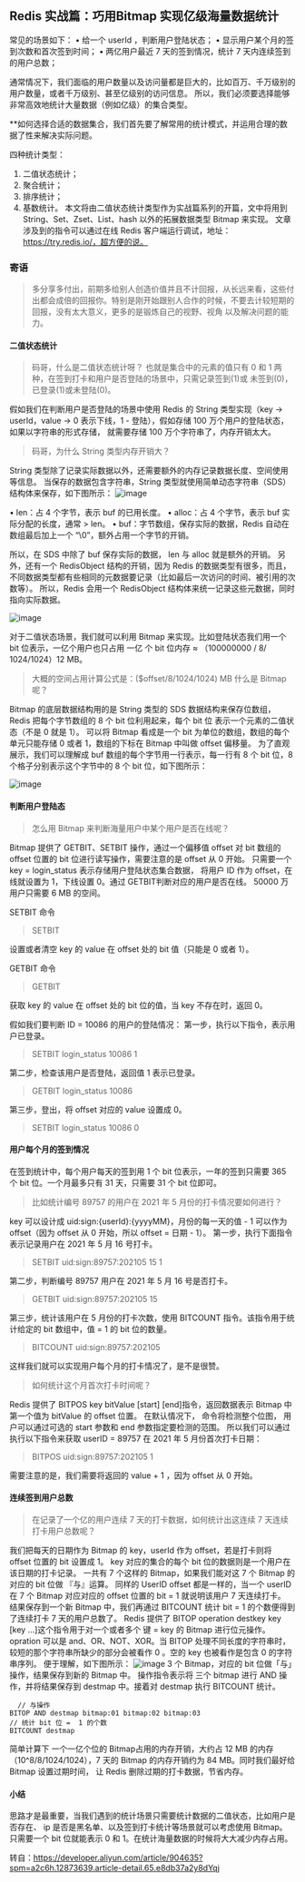 ## Redis 实战篇：巧用Bitmap 实现亿级海量数据统计
常见的场景如下：
• 给一个 userId ，判断用户登陆状态；
• 显示用户某个月的签到次数和首次签到时间；
• 两亿用户最近 7 天的签到情况，统计 7 天内连续签到的用户总数；

通常情况下，我们面临的用户数量以及访问量都是巨大的，比如百万、千万级别的用户数量，或者千万级别、甚至亿级别的访问信息。
所以，我们必须要选择能够非常高效地统计大量数据（例如亿级）的集合类型。

**如何选择合适的数据集合，我们首先要了解常用的统计模式，并运用合理的数据了性来解决实际问题。

四种统计类型：
1. 二值状态统计；
2. 聚合统计；
3. 排序统计；
4. 基数统计。
本文将由二值状态统计类型作为实战篇系列的开篇，文中将用到 String、Set、Zset、List、hash 以外的拓展数据类型 Bitmap 来实现。
文章涉及到的指令可以通过在线 Redis 客户端运行调试，地址：https://try.redis.io/，超方便的说。

### 寄语
>多分享多付出，前期多给别人创造价值并且不计回报，从长远来看，这些付出都会成倍的回报你。特别是刚开始跟别人合作的时候，不要去计较短期的回报，没有太大意义，更多的是锻炼自己的视野、视角
>以及解决问题的能力。

#### 二值状态统计
> 码哥，什么是二值状态统计呀？
也就是集合中的元素的值只有 0 和 1 两种，在签到打卡和用户是否登陆的场景中，只需记录签到(1)或 未签到(0)，已登录(1)或未登陆(0)。

假如我们在判断用户是否登陆的场景中使用 Redis 的 String 类型实现（key -> userId，value -> 0 表示下线，1 - 登陆），假如存储 100 万个用户的登陆状态，如果以字符串的形式存储，
就需要存储 100 万个字符串了，内存开销太大。
> 码哥，为什么 String 类型内存开销大？

String 类型除了记录实际数据以外，还需要额外的内存记录数据长度、空间使用等信息。
当保存的数据包含字符串，String 类型就使用简单动态字符串（SDS）结构体来保存，如下图所示：
![image](https://user-images.githubusercontent.com/6757408/182746340-f8281288-103e-41dc-9864-19922ad968db.png)

• len：占 4 个字节，表示 buf 的已用长度。
• alloc：占 4 个字节，表示 buf 实际分配的长度，通常 > len。
• buf：字节数组，保存实际的数据，Redis 自动在数组最后加上一个 “\0”，额外占用一个字节的开销。

所以，在 SDS 中除了 buf 保存实际的数据， len 与 alloc 就是额外的开销。
另外，还有一个 RedisObject 结构的开销，因为 Redis 的数据类型有很多，而且，不同数据类型都有些相同的元数据要记录（比如最后一次访问的时间、被引用的次数等）。
所以，Redis 会用一个 RedisObject 结构体来统一记录这些元数据，同时指向实际数据。

![image](https://user-images.githubusercontent.com/6757408/182746417-fbd09647-0d71-43c1-b0af-4aa4561a1be1.png)

对于二值状态场景，我们就可以利用 Bitmap 来实现。比如登陆状态我们用一个 bit 位表示，一亿个用户也只占用 一亿 个 bit 位内存 ≈ （100000000 / 8/ 1024/1024）12 MB。
> 大概的空间占用计算公式是：($offset/8/1024/1024) MB
> 什么是 Bitmap 呢？

Bitmap 的底层数据结构用的是 String 类型的 SDS 数据结构来保存位数组，Redis 把每个字节数组的 8 个 bit 位利用起来，每个 bit 位 表示一个元素的二值状态（不是 0 就是 1）。
可以将 Bitmap 看成是一个 bit 为单位的数组，数组的每个单元只能存储 0 或者 1，数组的下标在 Bitmap 中叫做 offset 偏移量。
为了直观展示，我们可以理解成 buf 数组的每个字节用一行表示，每一行有 8 个 bit 位，8 个格子分别表示这个字节中的 8 个 bit 位，如下图所示：

![image](https://user-images.githubusercontent.com/6757408/182746544-946be84a-2ace-4c5a-aabb-29ade85a8a2d.png)
#### 判断用户登陆态
> 怎么用 Bitmap 来判断海量用户中某个用户是否在线呢？

Bitmap 提供了 GETBIT、SETBIT 操作，通过一个偏移值 offset 对 bit 数组的 offset 位置的 bit 位进行读写操作，需要注意的是 offset 从 0 开始。
只需要一个 key = login_status 表示存储用户登陆状态集合数据， 将用户 ID 作为 offset，在线就设置为 1，下线设置 0。通过 GETBIT判断对应的用户是否在线。 50000 万 用户只需要 
6 MB 的空间。

SETBIT 命令
> SETBIT <key> <offset> <value>
  
设置或者清空 key 的 value 在 offset 处的 bit 值（只能是 0 或者 1）。

GETBIT 命令
> GETBIT <key> <offset>
  
获取 key 的 value 在 offset 处的 bit 位的值，当 key 不存在时，返回 0。
  
假如我们要判断 ID = 10086 的用户的登陆情况：
第一步，执行以下指令，表示用户已登录。
> SETBIT login_status 10086 1
  
第二步，检查该用户是否登陆，返回值 1 表示已登录。
> GETBIT login_status 10086
  
第三步，登出，将 offset 对应的 value 设置成 0。
> SETBIT login_status 10086 0

#### 用户每个月的签到情况
在签到统计中，每个用户每天的签到用 1 个 bit 位表示，一年的签到只需要 365 个 bit 位。一个月最多只有 31 天，只需要 31 个 bit 位即可。
> 比如统计编号 89757 的用户在 2021 年 5 月份的打卡情况要如何进行？
  
key 可以设计成 uid:sign:{userId}:{yyyyMM}，月份的每一天的值 - 1 可以作为 offset（因为 offset 从 0 开始，所以 offset = 日期 - 1）。
第一步，执行下面指令表示记录用户在 2021 年 5 月 16 号打卡。
> SETBIT uid:sign:89757:202105 15 1

第二步，判断编号 89757 用户在 2021 年 5 月 16 号是否打卡。
> GETBIT uid:sign:89757:202105 15

第三步，统计该用户在 5 月份的打卡次数，使用 BITCOUNT 指令。该指令用于统计给定的 bit 数组中，值 = 1 的 bit 位的数量。
> BITCOUNT uid:sign:89757:202105
  
这样我们就可以实现用户每个月的打卡情况了，是不是很赞。
> 如何统计这个月首次打卡时间呢？
  
Redis 提供了 BITPOS key bitValue [start] [end]指令，返回数据表示 Bitmap 中第一个值为 bitValue 的 offset 位置。
在默认情况下， 命令将检测整个位图， 用户可以通过可选的 start 参数和 end 参数指定要检测的范围。
所以我们可以通过执行以下指令来获取 userID = 89757 在 2021 年 5 月份首次打卡日期：
> BITPOS uid:sign:89757:202105 1

需要注意的是，我们需要将返回的 value + 1 ，因为 offset 从 0 开始。

#### 连续签到用户总数
> 在记录了一个亿的用户连续 7 天的打卡数据，如何统计出这连续 7 天连续打卡用户总数呢？

  我们把每天的日期作为 Bitmap 的 key，userId 作为 offset，若是打卡则将 offset 位置的 bit 设置成 1。
key 对应的集合的每个 bit 位的数据则是一个用户在该日期的打卡记录。
一共有 7 个这样的 Bitmap，如果我们能对这 7 个 Bitmap 的对应的 bit 位做 『与』运算。
同样的 UserID offset 都是一样的，当一个 userID 在 7 个 Bitmap 对应对应的 offset 位置的 bit = 1 就说明该用户 7 天连续打卡。
结果保存到一个新 Bitmap 中，我们再通过 BITCOUNT 统计 bit = 1 的个数便得到了连续打卡 7 天的用户总数了。
Redis 提供了 BITOP operation destkey key [key ...]这个指令用于对一个或者多个 键 = key 的 Bitmap 进行位元操作。
opration 可以是 and、OR、NOT、XOR。当 BITOP 处理不同长度的字符串时，较短的那个字符串所缺少的部分会被看作 0 。空的 key 也被看作是包含 0 的字符串序列。
便于理解，如下图所示：
![image](https://user-images.githubusercontent.com/6757408/182747405-ad898adc-bcec-448c-adcb-73430bb5a9bf.png)
3 个 Bitmap，对应的 bit 位做「与」操作，结果保存到新的 Bitmap 中。
操作指令表示将 三个 bitmap 进行 AND 操作，并将结果保存到 destmap 中。接着对 destmap 执行 BITCOUNT 统计。
```
  // 与操作
BITOP AND destmap bitmap:01 bitmap:02 bitmap:03
// 统计 bit 位 =  1 的个数
BITCOUNT destmap
```
简单计算下 一个一亿个位的 Bitmap占用的内存开销，大约占 12 MB 的内存（10^8/8/1024/1024），7 天的 Bitmap 的内存开销约为 84 MB。同时我们最好给 Bitmap 设置过期时间，
让 Redis 删除过期的打卡数据，节省内存。
#### 小结
思路才是最重要，当我们遇到的统计场景只需要统计数据的二值状态，比如用户是否存在、 ip 是否是黑名单、以及签到打卡统计等场景就可以考虑使用 Bitmap。
只需要一个 bit 位就能表示 0 和 1。在统计海量数据的时候将大大减少内存占用。
  
转自：https://developer.aliyun.com/article/904635?spm=a2c6h.12873639.article-detail.65.e8db37a2y8dYqj
